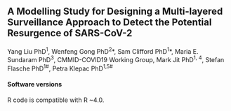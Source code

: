 ## A Modelling Study for Designing a Multi-layered Surveillance Approach to Detect the Potential Resurgence of SARS-CoV-2
Yang Liu PhD<sup>1</sup>, Wenfeng Gong PhD<sup>2</sup>\*, Sam Clifford PhD<sup>1</sup>\*, Maria E. Sundaram PhD<sup>3</sup>, CMMID-COVID19 Working Group, Mark Jit PhD<sup>1, 4</sup>, Stefan Flasche PhD<sup>1\#</sup>, Petra Klepac PhD<sup>1,5\#</sup>

#### Software versions
R code is compatible with R ~4.0. 
